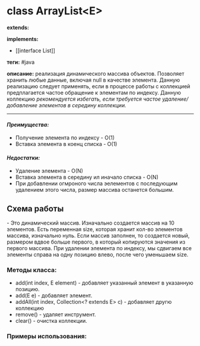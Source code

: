 # class ArrayList\<E>
**extends:** 

**implements:**  
- [[interface List]] 


**теги:** #java

**описание:** реализация динамического массива объектов. Позволяет хранить любые данные, включая null в качестве элемента. Данную реализацию следует применять, если в процессе работы с коллекцией предплагается частое обращение к элементам по индексу. Данную коллекцию *рекомендуется избегать, если требуется частое удаление/добавление элементов в середину коллекции.*

---


#### *Преимущества:*
- Получение элемента по индексу - O(1)
- Вставка элемента в коенц списка - O(1)

#### *Недостатки:*
- Удаление элемента - O(N)
- Вставка элемента в середину ил иначало списка - O(N)
- При добавлении огмроного числа эелементов с последующим удалением этого числа, размер массива останется большим.

## Схема работы
\- Это динамический массив. Изначально создается массив на 10 элементов. Есть переменная size, которая хранит кол-во элементов массива, изначально нуль. Если массив заполнен, то создается новый, размером вдвое больше первого, в который копируются значения из первого массива. При удалении элемента по индексу, мы сдвигаем все элементы справа на одну позицию влево, после чего уменьшаем size. 

### Методы класса:
- add(int index, E element) - добавляет указанный элемент в указанную позицию.
- add(E e) - добавляет элемент.
- addAll(int index, Collection\<? extends E> c) - добавляет другю коллекцию 
- remove() - удаляет инструмент.
- clear() - очистка коллекции.

### Примеры использования:
